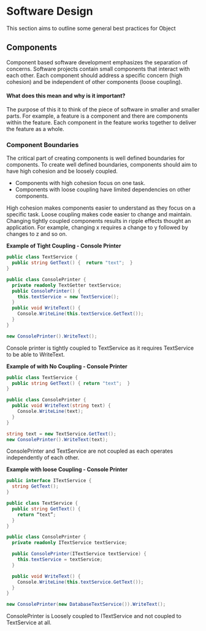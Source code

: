 # Software Design
This section aims to outline some general best practices for Object

## Components
Component based software development emphasizes the separation of concerns. Software projects contain small components that interact with each other. Each component should address a specific concern (high cohesion) and be independent of other components (loose coupling).

#### What does this mean and why is it important?
The purpose of this it to think of the piece of software in smaller and smaller parts. For example, a feature is a component and there are components within the feature. Each component in the feature works together to deliver the feature as a whole.

### Component Boundaries
The critical part of creating components is well defined boundaries for components. To create well defined boundaries, components should aim to have high cohesion and be loosely coupled.
* Components with high cohesion focus on one task. 
* Components with loose coupling have limited dependencies on other components. 

High cohesion makes components easier to understand as they focus on a specific task. Loose coupling makes code easier to change and maintain. Changing tightly coupled components results in ripple effects thought an application. For example, changing x requires a change to y followed by changes to z and so on.

**Example of Tight Coupling - Console Printer**
```c#
public class TextService {
  public string GetText() {  return "text";  }
}

public class ConsolePrinter {
  private readonly TextGetter textService;
  public ConsolePrinter() {
    this.textService = new TextService();
  }
  public void WriteText() {
    Console.WriteLine(this.textService.GetText());
  }
}

new ConsolePrinter().WriteText();
```

Console printer is tightly coupled to TextService as it requires TextService to be able to WriteText.

**Example of with No Coupling - Console Printer**
```c#
public class TextService {
  public string GetText() { return "text";  }
}

public class ConsolePrinter {
  public void WriteText(string text) {
    Console.WriteLine(text);
  }
}

string text = new TextService.GetText();
new ConsolePrinter().WriteText(text);
```

ConsolePrinter and TextService are not coupled as each operates independently of each other.

**Example with loose Coupling - Console Printer**
```c#
public interface ITextService {
  string GetText();
}

public class TextService {
  public string GetText() {
    return “text”;
  }
}

public class ConsolePrinter {
  private readonly ITextService textService;

  public ConsolePrinter(ITextService textService) {
    this.textService = textService;
  }

  public void WriteText() {
    Console.WriteLine(this.textService.GetText());
  }
}

new ConsolePrinter(new DatabaseTextService()).WriteText();
```

ConsolePrinter is Loosely coupled to ITextService and not coupled to TextService at all.


